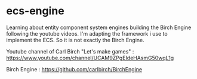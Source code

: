 # ecs-engine
Learning about entity component system engines building the Birch Engine following the youtube videos. I'm adapting the
framework i use to implement the ECS. So it is not exactly the Birch Engine.

Youtube channel of Carl Birch "Let's make games" : https://www.youtube.com/channel/UCAM9ZPgEIdeHAsmG50wqL1g

Birch Engine : https://github.com/carlbirch/BirchEngine


